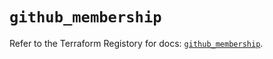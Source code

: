 # `github_membership`

Refer to the Terraform Registory for docs: [`github_membership`](https://registry.terraform.io/providers/integrations/github/5.34.0/docs/resources/membership).
